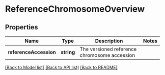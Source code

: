# ReferenceChromosomeOverview

## Properties
Name | Type | Description | Notes
------------ | ------------- | ------------- | -------------
**referenceAccession** | **string** | The versioned reference chromosome accession | 

[[Back to Model list]](../README.md#documentation-for-models) [[Back to API list]](../README.md#documentation-for-api-endpoints) [[Back to README]](../README.md)


